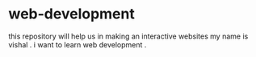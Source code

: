 # web-development
this repository will help us in making an interactive websites 
my name is vishal . i want to learn web development .
